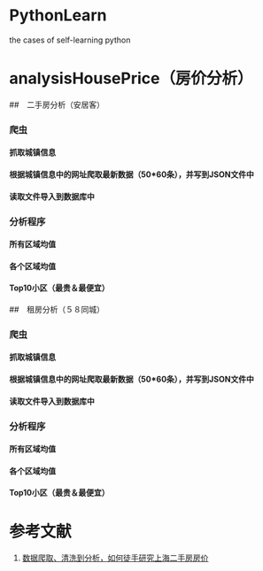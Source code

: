 PythonLearn
===========

the cases of self-learning python

# analysisHousePrice（房价分析）
##　二手房分析（安居客）
### 爬虫
#### 抓取城镇信息
#### 根据城镇信息中的网址爬取最新数据（50*60条），并写到JSON文件中
#### 读取文件导入到数据库中
### 分析程序
#### 所有区域均值
#### 各个区域均值
#### Top10小区（最贵＆最便宜）

##　租房分析（５８同城）
### 爬虫
#### 抓取城镇信息
#### 根据城镇信息中的网址爬取最新数据（50*60条），并写到JSON文件中
#### 读取文件导入到数据库中
### 分析程序
#### 所有区域均值
#### 各个区域均值
#### Top10小区（最贵＆最便宜）


# 参考文献
1. [数据爬取、清洗到分析，如何徒手研究上海二手房房价](http://mp.weixin.qq.com/s?__biz=MzA3MDg0MjgxNQ==&mid=2652390059&idx=1&sn=8604789aed1dbfa002a912166834b54b&scene=0#wechat_redirect)